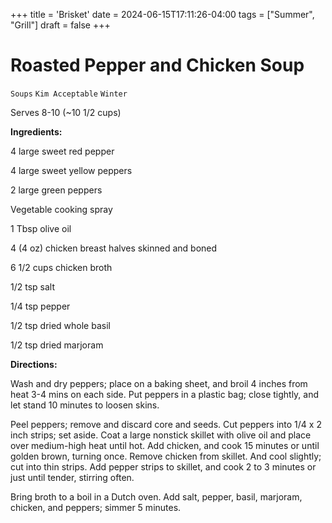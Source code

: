 +++
title = 'Brisket'
date = 2024-06-15T17:11:26-04:00
tags = ["Summer", "Grill"]
draft = false
+++
# Roasted Pepper and Chicken Soup

`Soups` `Kim Acceptable` `Winter`

Serves 8-10 (~10 1/2 cups)

**Ingredients:**

4 large sweet red pepper

4 large sweet yellow peppers

2 large green peppers

Vegetable cooking spray

1 Tbsp olive oil

4 (4 oz) chicken breast halves skinned and boned

6 1/2 cups chicken broth

1/2 tsp salt

1/4 tsp pepper

1/2 tsp dried whole basil

1/2 tsp dried marjoram

**Directions:**

Wash and dry peppers; place on a baking sheet, and broil 4 inches from heat 3-4 mins on each side. Put peppers in a plastic bag; close tightly, and let stand 10 minutes to loosen skins.

Peel peppers; remove and discard core and seeds. Cut peppers into 1/4 x 2 inch strips; set aside. Coat a large nonstick skillet with olive oil and place over medium-high heat until hot. Add chicken, and cook 15 minutes or until golden brown, turning once. Remove chicken from skillet. And cool slightly; cut into thin strips. Add pepper strips to skillet, and cook 2 to 3 minutes or just until tender, stirring often. 

Bring broth to a boil in a Dutch oven. Add salt, pepper, basil, marjoram, chicken, and peppers; simmer 5 minutes. 
